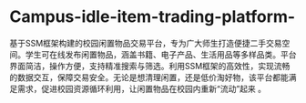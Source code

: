 # Campus-idle-item-trading-platform-
基于SSM框架构建的校园闲置物品交易平台，专为广大师生打造便捷二手交易空间。学生可在线发布闲置物品，涵盖书籍、电子产品、生活用品等多样品类。平台界面简洁，操作方便，支持精准搜索与筛选。利用SSM框架的高效性，实现流畅的数据交互，保障交易安全。无论是想清理闲置，还是低价淘好物，该平台都能满足需求，促进校园资源循环利用，让闲置物品在校园内重新“流动”起来 。 
